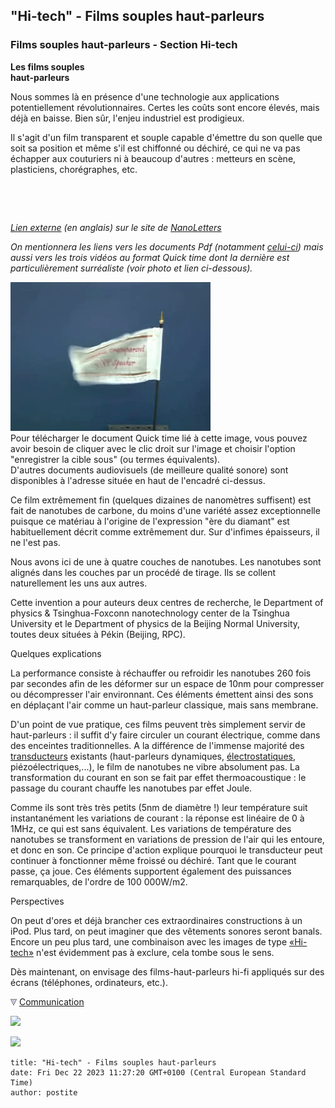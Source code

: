 ## "Hi-tech" - Films souples haut-parleurs
### Films souples haut-parleurs - Section Hi-tech
 **Les films souples  
haut-parleurs**

Nous sommes là en présence d'une technologie aux applications potentiellement révolutionnaires. Certes les coûts sont encore élevés, mais déjà en baisse. Bien sûr, l'enjeu industriel est prodigieux.

Il s'agit d'un film transparent et souple capable d'émettre du son quelle que soit sa position et même s'il est chiffonné ou déchiré, ce qui ne va pas échapper aux couturiers ni à beaucoup d'autres : metteurs en scène, plasticiens, chorégraphes, etc.

 

 

_[Lien externe](http://pubs.acs.org/doi/suppl/10.1021/nl802750z) (en anglais) sur le site de [NanoLetters](http://pubs.acs.org/journal/nalefd)_

_On mentionnera les liens vers les documents Pdf (notamment [celui-ci](http://pubs.acs.org/doi/pdfplus/10.1021/nl802750z)) mais aussi vers les trois vidéos au format Quick time dont la dernière est particulièrement surréaliste (voir photo et lien ci-dessous)._

[![](images/hthpsouple.jpg)](https://cbonvin.fr/sites/pubs.acs.org/doi/suppl/10.1021/nl802750z/suppl_file/nl802750z_si_004274a.html)  
Pour télécharger le document Quick time lié à cette image, vous pouvez avoir besoin de cliquer avec le clic droit sur l'image et choisir l'option "enregistrer la cible sous" (ou termes équivalents).  
D'autres documents audiovisuels (de meilleure qualité sonore) sont disponibles à l'adresse située en haut de l'encadré ci-dessus.

Ce film extrêmement fin (quelques dizaines de nanomètres suffisent) est fait de nanotubes de carbone, du moins d'une variété assez exceptionnelle puisque ce matériau à l'origine de l'expression "ère du diamant" est habituellement décrit comme extrêmement dur. Sur d'infimes épaisseurs, il ne l'est pas.

Nous avons ici de une à quatre couches de nanotubes. Les nanotubes sont alignés dans les couches par un procédé de tirage. Ils se collent naturellement les uns aux autres.

Cette invention a pour auteurs deux centres de recherche, le Department of physics & Tsinghua-Foxconn nanotechnology center de la Tsinghua University et le Department of physics de la Beijing Normal University, toutes deux situées à Pékin (Beijing, RPC).

Quelques explications

La performance consiste à réchauffer ou refroidir les nanotubes 260 fois par secondes afin de les déformer sur un espace de 10nm pour compresser ou décompresser l'air environnant. Ces éléments émettent ainsi des sons en déplaçant l'air comme un haut-parleur classique, mais sans membrane.

D'un point de vue pratique, ces films peuvent très simplement servir de haut-parleurs : il suffit d'y faire circuler un courant électrique, comme dans des enceintes traditionnelles. A la différence de l'immense majorité des [transducteurs](transducteur.html) existants (haut-parleurs dynamiques, [électrostatiques](electricite.html#electrostatique), piézoélectriques,...), le film de nanotubes ne vibre absolument pas. La transformation du courant en son se fait par effet thermoacoustique : le passage du courant chauffe les nanotubes par effet Joule.

Comme ils sont très très petits (5nm de diamètre !) leur température suit instantanément les variations de courant : la réponse est linéaire de 0 à 1MHz, ce qui est sans équivalent. Les variations de température des nanotubes se transforment en variations de pression de l'air qui les entoure, et donc en son. Ce principe d'action explique pourquoi le transducteur peut continuer à fonctionner même froissé ou déchiré. Tant que le courant passe, ça joue. Ces éléments supportent également des puissances remarquables, de l'ordre de 100 000W/m2.

Perspectives

On peut d'ores et déjà brancher ces extraordinaires constructions à un iPod. Plus tard, on peut imaginer que des vêtements sonores seront banals. Encore un peu plus tard, une combinaison avec les images de type [«Hi-tech»](hitech.html#lumalive) n'est évidemment pas à exclure, cela tombe sous le sens.

Dès maintenant, on envisage des films-haut-parleurs hi-fi appliqués sur des écrans (téléphones, ordinateurs, etc.).



![](images/flechebas.gif) [Communication](http://www.artrealite.com/annonceurs.htm) 

[![](https://cbonvin.fr/sites/regie.artrealite.com/visuels/campagne1.png)](index-2.html#20131014)

![](https://cbonvin.fr/sites/regie.artrealite.com/visuels/campagne2.png)
```
title: "Hi-tech" - Films souples haut-parleurs
date: Fri Dec 22 2023 11:27:20 GMT+0100 (Central European Standard Time)
author: postite
```
